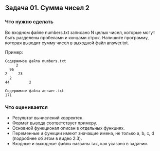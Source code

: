 ## Задача 01. Сумма чисел 2
### Что нужно сделать
Во входном файле numbers.txt записано N целых чисел, которые могут быть разделены пробелами и концами строк. 
Напишите программу, которая выводит сумму чисел в выходной файл answer.txt.

Пример:

```
Содержимое файла numbers.txt
     2
  96
2     23
  2
44         2

Содержимое файла answer.txt
171
```
### Что оценивается
- Результат вычислений корректен.
- Формат вывода соответствует примеру.
- Основной функционал описан в отдельных функциях.
- Переменные и функции имеют значащие имена, не только a, b, c, d (подробнее об этом в видео 2.3).
- Входные и выходные файлы названы так, как указано в задании.
